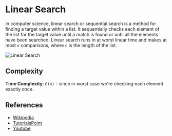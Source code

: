 # Linear Search
In computer science, linear search or sequential search is a 
method for finding a target value within a list. It sequentially 
checks each element of the list for the target value until a 
match is found or until all the elements have been searched.
Linear search runs in at worst linear time and makes at most `n` 
comparisons, where `n` is the length of the list. 

![Linear Search](https://www.tutorialspoint.com/data_structures_algorithms/images/linear_search.gif)

## Complexity

**Time Complexity**: `O(n)` - since in worst case we're checking each element
exactly once.

## References
- [Wikipedia](https://en.wikipedia.org/wiki/Linear_search)
- [TutorialsPoint](https://www.tutorialspoint.com/data_structures_algorithms/linear_search_algorithm.htm)
- [Youtube](https://www.youtube.com/watch?v=SGU9duLE30w)


